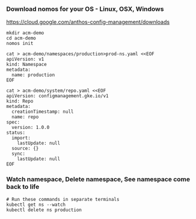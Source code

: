 ### Download nomos for your OS - Linux, OSX, Windows
https://cloud.google.com/anthos-config-management/downloads

```
mkdir acm-demo
cd acm-demo
nomos init
```

```
cat > acm-demo/namespaces/production>prod-ns.yaml <<EOF
apiVersion: v1
kind: Namespace
metadata:
  name: production
EOF
```

```
cat > acm-demo/system/repo.yaml <<EOF
apiVersion: configmanagement.gke.io/v1
kind: Repo
metadata:
  creationTimestamp: null
  name: repo
spec:
  version: 1.0.0
status:
  import:
    lastUpdate: null
  source: {}
  sync:
    lastUpdate: null
EOF
```

### Watch namespace, Delete namespace, See namespace come back to life
```
# Run these commands in separate terminals
kubectl get ns --watch
kubectl delete ns production
```
